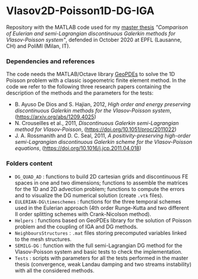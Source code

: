 # Vlasov2D-Poisson1D-DG-IGA
Repository with the MATLAB code used for my [master thesis](https://www.politesi.polimi.it/bitstream/10589/166380/1/2020_10_Arrigoni.pdf) *"Comparison of Eulerian and semi-Lagrangian discontinuous Galerkin methods for Vlasov-Poisson system"*, defended in October 2020 at EPFL (Lausanne, CH) and PoliMI (Milan, IT).

### Dependencies and references
The code needs the MATLAB/Octave library [GeoPDEs](http://rafavzqz.github.io/geopdes/) to solve the 1D Poisson problem with a classic isogeometric finite element method. In the code we refer to the following three research papers containing the description of the methods and the parameters for the tests:
* B. Ayuso De Dios and S. Hajian, 2012, *High order and energy preserving discontinuous Galerkin methods for the Vlasov-Poisson system*, (https://arxiv.org/abs/1209.4025)
* N. Crouseilles et al., 2011, *Discontinuous Galerkin semi-Lagrangian method for Vlasov-Poisson*, (https://doi.org/10.1051/proc/2011022)
* J. A. Rossmanith and D. C. Seal, 2011, *A positivity-preserving high-order semi-Lagrangian discontinuous Galerkin scheme for the Vlasov-Poisson equations*, (https://doi.org/10.1016/j.jcp.2011.04.018)

### Folders content
* `DG_QUAD_AD` : functions to build 2D cartesian grids and discontinuous FE spaces in one and two dimensions; functions to assemble the matrices for the 1D and 2D advection problem; functions to compute the errors and to visualize the DG numerical solution (create `.vtk` files).
* `EULERIAN-DG\timeschemes` : functions for the three temporal schemes used in the Eulerian approach (4th order Runge-Kutta and two different II order splitting schemes with Crank-Nicolson method).
* `Helpers` : functions based on GeoPDEs library for the solution of Poisson problem and the coupling of IGA and DG methods.
* `NeighboursStructures` : `.mat` files storing precomputed variables linked to the mesh structures.
* `SEMILG-DG` : function with the full semi-Lagrangian DG method for the Vlasov-Poisson system and basic tests to check the implementation.
* `Tests` : scripts with parameters for all the tests performed in the master thesis (convergence, weak Landau damping and two streams instability) with all the considered methods.
